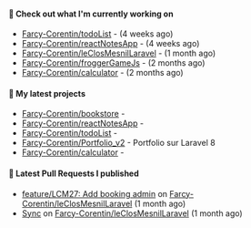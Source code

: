 #### 👷 Check out what I'm currently working on

- [Farcy-Corentin/todoList](https://github.com/Farcy-Corentin/todoList) -  (4 weeks ago)
- [Farcy-Corentin/reactNotesApp](https://github.com/Farcy-Corentin/reactNotesApp) -  (4 weeks ago)
- [Farcy-Corentin/leClosMesnilLaravel](https://github.com/Farcy-Corentin/leClosMesnilLaravel) -  (1 month ago)
- [Farcy-Corentin/froggerGameJs](https://github.com/Farcy-Corentin/froggerGameJs) -  (2 months ago)
- [Farcy-Corentin/calculator](https://github.com/Farcy-Corentin/calculator) -  (2 months ago)

#### 🌱 My latest projects

- [Farcy-Corentin/bookstore](https://github.com/Farcy-Corentin/bookstore) - 
- [Farcy-Corentin/reactNotesApp](https://github.com/Farcy-Corentin/reactNotesApp) - 
- [Farcy-Corentin/todoList](https://github.com/Farcy-Corentin/todoList) - 
- [Farcy-Corentin/Portfolio_v2](https://github.com/Farcy-Corentin/Portfolio_v2) - Portfolio sur Laravel 8
- [Farcy-Corentin/calculator](https://github.com/Farcy-Corentin/calculator) - 

#### 🔨 Latest Pull Requests I published

- [feature/LCM27: Add booking admin](https://github.com/Farcy-Corentin/leClosMesnilLaravel/pull/18) on [Farcy-Corentin/leClosMesnilLaravel](https://github.com/Farcy-Corentin/leClosMesnilLaravel) (1 month ago)
- [Sync](https://github.com/Farcy-Corentin/leClosMesnilLaravel/pull/13) on [Farcy-Corentin/leClosMesnilLaravel](https://github.com/Farcy-Corentin/leClosMesnilLaravel) (1 month ago)